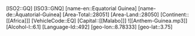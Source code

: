 ﻿---
location: [3.75,8.78333]
type: Country
tags:
- geo/Country

SpocWebEntityId: 26909
isDeleted: false
confidential: public

---
[ISO2::GQ]
[ISO3::GNQ]
[name-en::Equatorial Guinea]
[name-de::Äquatorial-Guinea]
[Area-Total::28051]
[Area-Land::28050]
[Continent::[[Africa]]]
[VehicleCode::EQ]
[Capital::[[Malabo]]]
![[Anthem-Guinea.mp3]]
[Alcohol-l::6.1]
[Language-Id::492]
[geo-lon::8.78333]
[geo-lat::3.75]

